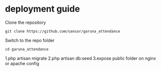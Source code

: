 # deployment guide
 
Clone the repository

    git clone https://github.com/sansar/garuna_attendance

Switch to the repo folder

    cd garuna_attendance

1.php artisan migrate
2.php artisan db:seed
3.expose public folder on nginx or apache config

